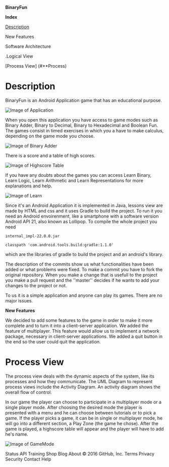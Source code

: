 
**BinaryFun**

**Index**
 
 [Description](#**Description**)
 
 New Features
 
 Software Architecture
 
  .Logical View
 
  [Process View] (#**Process)

# **Description**

BinaryFun is an Android Application game that has an educational purpose.

![Image of Application](http://imageshack.com/a/img922/580/9fKEHJ.png)

When you open this application you have access to game modes such as Binary Adder, Binary to Decimal, Binary to Hexadecimal and Boolean Fun.
The games consist in timed exercises in which you a have to make calculus, depending on the game mode you choose. 

![Image of Binary Adder](http://imageshack.com/a/img921/6862/9FkPuk.png)

There is a score and a table of high scores.

![Image of Highscore Table](http://imageshack.com/a/img922/6553/I1QOQ2.png)

If you have any doubts about the games you can access Learn Binary, Learn Logic, Learn Arithmetic and Learn Representations for more explanations and help.

![Image of Learn](http://imageshack.com/a/img922/5359/MyYr4S.png)

Since it's an Android Application it is implemented in Java, lessons view are made by HTML and css and it uses Gradle to build the project. 
To run it you need an Android envoirenment, like a smartphone with a software version Android API 21, also known as Lollipop.
To compile the whole project you need 
	
	internal_impl-22.0.0.jar

	classpath 'com.android.tools.build:gradle:1.1.0'
	
which are the libraries of gradle to build the project and an android's library.


The description of the commits show us what functionalities have been added or what problems were fixed.
To make a commit you have to fork the original repository. When you make a change that is usefull to the project you make a pull request and the ''master'' decides if he wants to add your changes to the project or not.



To us it is a simple application and anyone can play its games. There are no major issues.

**New Features**

We decided to add some features to the game in order to make it more complete and to turn it into a client-server application.
We added the feature of multiplayer. This feature would allow us to implement a network package, necessary in client-server applications. 
We added a quit button in the end so the user could quit the application.

# **Process View**

The process view deals with the dynamic aspects of the system, like its processes and how they communicate. The UML Diagram to represent process views include the Activity Diagram. An activity diagram shows the overall flow of control.

In our game the player can choose to participate in a multiplayer mode or a single player mode. After choosing the desired mode the player is presented with a menu and he can choose between tutorials or to pick a game. If the player picks a game, it can be in single or multiplayer mode, he will go into a different section, a Play Zone (the game he chose). After the game is played, a highscore table will appear and the player will have to add he's name.

![Image of GameMode](http://s32.postimg.org/avdiito11/Untitled.png)




Status API Training Shop Blog About
© 2016 GitHub, Inc. Terms Privacy Security Contact Help
